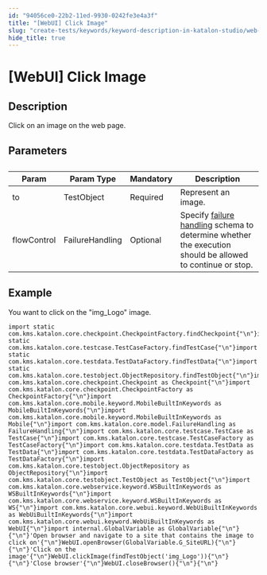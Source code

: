 ```yaml
---
id: "94056ce0-22b2-11ed-9930-0242fe3e4a3f"
title: "[WebUI] Click Image"
slug: "create-tests/keywords/keyword-description-in-katalon-studio/web-ui-keywords/webui-click-image"
hide_title: true
---
```


# <a id="id_0" class="anchor_top_offset"/><a id="ariaid-title1" class="anchor_top_offset"/>[WebUI] Click Image


## <a id="id_0__id_1" class="anchor_top_offset"/>Description

              
<p xmlns="http://www.w3.org/1999/xhtml" className="p">Click on an image on the web page.</p> 
      

## <a id="id_0__id_2" class="anchor_top_offset"/>Parameters 

              
<table xmlns="http://www.w3.org/1999/xhtml" className="table anchor_top_offset" id="id_0__6ebf1f65-96c0-482c-a550-14550354d129"><caption /><thead className="thead"><tr className><th className="entry anchor_top_offset" id="id_0__6ebf1f65-96c0-482c-a550-14550354d129__entry__1">Param</th><th className="entry anchor_top_offset" id="id_0__6ebf1f65-96c0-482c-a550-14550354d129__entry__2">Param Type</th><th className="entry anchor_top_offset" id="id_0__6ebf1f65-96c0-482c-a550-14550354d129__entry__3">Mandatory</th><th className="entry anchor_top_offset" id="id_0__6ebf1f65-96c0-482c-a550-14550354d129__entry__4">Description</th></tr></thead><tbody className="tbody"><tr className><td className="entry" headers="id_0__6ebf1f65-96c0-482c-a550-14550354d129__entry__1 id_0__6ebf1f65-96c0-482c-a550-14550354d129__entry__2 id_0__6ebf1f65-96c0-482c-a550-14550354d129__entry__3 id_0__6ebf1f65-96c0-482c-a550-14550354d129__entry__4 ">to</td><td className="entry" headers="id_0__6ebf1f65-96c0-482c-a550-14550354d129__entry__1 id_0__6ebf1f65-96c0-482c-a550-14550354d129__entry__2 id_0__6ebf1f65-96c0-482c-a550-14550354d129__entry__3 id_0__6ebf1f65-96c0-482c-a550-14550354d129__entry__4 ">TestObject</td><td className="entry" headers="id_0__6ebf1f65-96c0-482c-a550-14550354d129__entry__1 id_0__6ebf1f65-96c0-482c-a550-14550354d129__entry__2 id_0__6ebf1f65-96c0-482c-a550-14550354d129__entry__3 id_0__6ebf1f65-96c0-482c-a550-14550354d129__entry__4 ">Required</td><td className="entry" headers="id_0__6ebf1f65-96c0-482c-a550-14550354d129__entry__1 id_0__6ebf1f65-96c0-482c-a550-14550354d129__entry__2 id_0__6ebf1f65-96c0-482c-a550-14550354d129__entry__3 id_0__6ebf1f65-96c0-482c-a550-14550354d129__entry__4 ">Represent an image.</td></tr><tr className><td className="entry" headers="id_0__6ebf1f65-96c0-482c-a550-14550354d129__entry__1 id_0__6ebf1f65-96c0-482c-a550-14550354d129__entry__2 id_0__6ebf1f65-96c0-482c-a550-14550354d129__entry__3 id_0__6ebf1f65-96c0-482c-a550-14550354d129__entry__4 ">flowControl</td><td className="entry" headers="id_0__6ebf1f65-96c0-482c-a550-14550354d129__entry__1 id_0__6ebf1f65-96c0-482c-a550-14550354d129__entry__2 id_0__6ebf1f65-96c0-482c-a550-14550354d129__entry__3 id_0__6ebf1f65-96c0-482c-a550-14550354d129__entry__4 ">FailureHandling</td><td className="entry" headers="id_0__6ebf1f65-96c0-482c-a550-14550354d129__entry__1 id_0__6ebf1f65-96c0-482c-a550-14550354d129__entry__2 id_0__6ebf1f65-96c0-482c-a550-14550354d129__entry__3 id_0__6ebf1f65-96c0-482c-a550-14550354d129__entry__4 ">Optional</td><td className="entry" headers="id_0__6ebf1f65-96c0-482c-a550-14550354d129__entry__1 id_0__6ebf1f65-96c0-482c-a550-14550354d129__entry__2 id_0__6ebf1f65-96c0-482c-a550-14550354d129__entry__3 id_0__6ebf1f65-96c0-482c-a550-14550354d129__entry__4 ">Specify <a className="xref" href="/maintain/configure-failure-handling-settings-in-katalon-studio">failure handling</a> schema to         determine whether the execution should be allowed to continue or         stop.</td></tr></tbody></table> 
      

## <a id="id_0__id_3" class="anchor_top_offset"/>Example 

              
<p xmlns="http://www.w3.org/1999/xhtml" className="p">You want to click on the "img_Logo" image.</p> 
              
<pre xmlns="http://www.w3.org/1999/xhtml" className="pre codeblock"><code>import static com.kms.katalon.core.checkpoint.CheckpointFactory.findCheckpoint{"\n"}import static com.kms.katalon.core.testcase.TestCaseFactory.findTestCase{"\n"}import static com.kms.katalon.core.testdata.TestDataFactory.findTestData{"\n"}import static com.kms.katalon.core.testobject.ObjectRepository.findTestObject{"\n"}import com.kms.katalon.core.checkpoint.Checkpoint as Checkpoint{"\n"}import com.kms.katalon.core.checkpoint.CheckpointFactory as CheckpointFactory{"\n"}import com.kms.katalon.core.mobile.keyword.MobileBuiltInKeywords as MobileBuiltInKeywords{"\n"}import com.kms.katalon.core.mobile.keyword.MobileBuiltInKeywords as Mobile{"\n"}import com.kms.katalon.core.model.FailureHandling as FailureHandling{"\n"}import com.kms.katalon.core.testcase.TestCase as TestCase{"\n"}import com.kms.katalon.core.testcase.TestCaseFactory as TestCaseFactory{"\n"}import com.kms.katalon.core.testdata.TestData as TestData{"\n"}import com.kms.katalon.core.testdata.TestDataFactory as TestDataFactory{"\n"}import com.kms.katalon.core.testobject.ObjectRepository as ObjectRepository{"\n"}import com.kms.katalon.core.testobject.TestObject as TestObject{"\n"}import com.kms.katalon.core.webservice.keyword.WSBuiltInKeywords as WSBuiltInKeywords{"\n"}import com.kms.katalon.core.webservice.keyword.WSBuiltInKeywords as WS{"\n"}import com.kms.katalon.core.webui.keyword.WebUiBuiltInKeywords as WebUiBuiltInKeywords{"\n"}import com.kms.katalon.core.webui.keyword.WebUiBuiltInKeywords as WebUI{"\n"}import internal.GlobalVariable as GlobalVariable{"\n"}{"\n"}'Open browser and navigate to a site that contains the image to click on'{"\n"}WebUI.openBrowser(GlobalVariable.G_SiteURL){"\n"}{"\n"}'Click on the image'{"\n"}WebUI.clickImage(findTestObject('img_Logo')){"\n"}{"\n"}'Close browser'{"\n"}WebUI.closeBrowser(){"\n"}{"\n"}</code></pre> 
            
